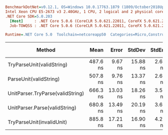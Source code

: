 ``` ini

BenchmarkDotNet=v0.12.1, OS=Windows 10.0.17763.1879 (1809/October2018Update/Redstone5)
Intel Xeon CPU E5-2673 v3 2.40GHz, 1 CPU, 2 logical and 2 physical cores
.NET Core SDK=5.0.203
  [Host]     : .NET Core 5.0.6 (CoreCLR 5.0.621.22011, CoreFX 5.0.621.22011), X64 RyuJIT
  Job-TOWQSS : .NET Core 5.0.6 (CoreCLR 5.0.621.22011, CoreFX 5.0.621.22011), X64 RyuJIT

Runtime=.NET Core 5.0  Toolchain=netcoreapp50  Categories=Micro,Construction,Unit,String  

```
|                           Method |     Mean |    Error |   StdDev |  StdErr |      Min |      Max |   Median | Ratio | MannWhitney(5%) | RatioSD |  Gen 0 | Gen 1 | Gen 2 | Allocated |
|--------------------------------- |---------:|---------:|---------:|--------:|---------:|---------:|---------:|------:|---------------- |--------:|-------:|------:|------:|----------:|
|        TryParseUnit(validString) | 487.6 ns |  9.67 ns | 15.88 ns | 2.68 ns | 463.9 ns | 527.3 ns | 482.9 ns |  0.96 |            Same |    0.04 | 0.0258 |     - |     - |     409 B |
|           ParseUnit(validString) | 507.8 ns |  9.76 ns | 13.37 ns | 2.62 ns | 485.8 ns | 531.8 ns | 508.8 ns |  1.00 |            Base |    0.00 | 0.0273 |     - |     - |     433 B |
| UnitParser.TryParse(validString) | 666.3 ns | 13.03 ns | 18.26 ns | 3.51 ns | 622.0 ns | 697.2 ns | 665.9 ns |  1.31 |          Slower |    0.06 | 0.0290 |     - |     - |     471 B |
|    UnitParser.Parse(validString) | 680.8 ns | 13.49 ns | 20.19 ns | 3.69 ns | 642.9 ns | 732.6 ns | 680.8 ns |  1.34 |          Slower |    0.05 | 0.0303 |     - |     - |     495 B |
|        TryParseUnit(invalidUnit) | 885.8 ns | 17.21 ns | 16.90 ns | 4.23 ns | 852.3 ns | 913.6 ns | 886.4 ns |  1.73 |          Slower |    0.05 | 0.0576 |     - |     - |     925 B |
